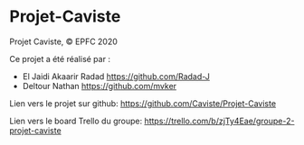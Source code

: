 # Projet-Caviste

Projet Caviste, © EPFC 2020

Ce projet a été réalisé par :
- El Jaidi Akaarir Radad https://github.com/Radad-J
- Deltour Nathan https://github.com/mvker

Lien vers le projet sur github:
https://github.com/Caviste/Projet-Caviste

Lien vers le board Trello du groupe: 
https://trello.com/b/zjTy4Eae/groupe-2-projet-caviste
